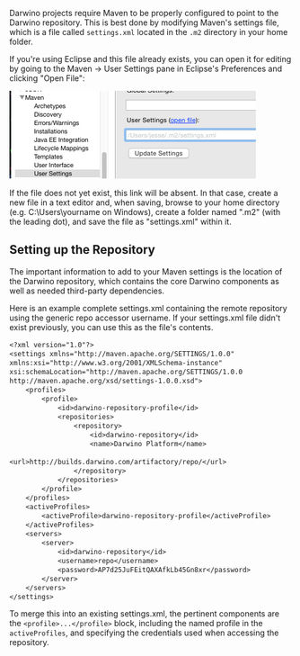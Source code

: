 Darwino projects require Maven to be properly configured to point to the Darwino repository. This is best done by modifying Maven's settings file, which is a file called `settings.xml` located in the `.m2` directory in your home folder.

If you're using Eclipse and this file already exists, you can open it for editing by going to the Maven &rarr; User Settings pane in Eclipse's Preferences and clicking "Open File":

![](eclipse-mavenopenfile.png)

If the file does not yet exist, this link will be absent. In that case, create a new file in a text editor and, when saving, browse to your home directory (e.g. C:\Users\yourname on Windows), create a folder named ".m2" (with the leading dot), and save the file as "settings.xml" within it.

Setting up the Repository
-------------------------

The important information to add to your Maven settings is the location of the Darwino repository, which contains the core Darwino components as well as needed third-party dependencies.

Here is an example complete settings.xml containing the remote repository using the generic repo accessor username. If your settings.xml file didn't exist previously, you can use this as the file's contents.

	<?xml version="1.0"?>
	<settings xmlns="http://maven.apache.org/SETTINGS/1.0.0" xmlns:xsi="http://www.w3.org/2001/XMLSchema-instance" xsi:schemaLocation="http://maven.apache.org/SETTINGS/1.0.0 http://maven.apache.org/xsd/settings-1.0.0.xsd">
		<profiles>
			<profile>
				<id>darwino-repository-profile</id>
				<repositories>
					<repository>
						<id>darwino-repository</id>
						<name>Darwino Platform</name>
						<url>http://builds.darwino.com/artifactory/repo/</url>
					</repository>
				</repositories>
			</profile>
		</profiles>
		<activeProfiles>
			<activeProfile>darwino-repository-profile</activeProfile>
		</activeProfiles>
		<servers>
			<server>
			    <id>darwino-repository</id>
			    <username>repo</username>
			    <password>AP7d25JuFEitQAXAfkLb45Gn8xr</password>
			</server>
		</servers>
	</settings>

To merge this into an existing settings.xml, the pertinent components are the `<profile>...</profile>` block, including the named profile in the `activeProfiles`, and specifying the credentials used when accessing the repository.